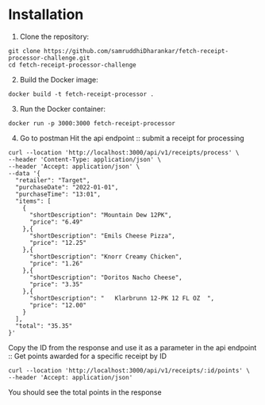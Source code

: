 # Installation

1. Clone the repository:

```
git clone https://github.com/samruddhiDharankar/fetch-receipt-processor-challenge.git
cd fetch-receipt-processor-challenge
```

2. Build the Docker image:

```
docker build -t fetch-receipt-processor .
```

3. Run the Docker container:

```
docker run -p 3000:3000 fetch-receipt-processor
```

4. Go to postman
   Hit the api endpoint :: submit a receipt for processing

```
curl --location 'http://localhost:3000/api/v1/receipts/process' \
--header 'Content-Type: application/json' \
--header 'Accept: application/json' \
--data '{
  "retailer": "Target",
  "purchaseDate": "2022-01-01",
  "purchaseTime": "13:01",
  "items": [
    {
      "shortDescription": "Mountain Dew 12PK",
      "price": "6.49"
    },{
      "shortDescription": "Emils Cheese Pizza",
      "price": "12.25"
    },{
      "shortDescription": "Knorr Creamy Chicken",
      "price": "1.26"
    },{
      "shortDescription": "Doritos Nacho Cheese",
      "price": "3.35"
    },{
      "shortDescription": "   Klarbrunn 12-PK 12 FL OZ  ",
      "price": "12.00"
    }
  ],
  "total": "35.35"
}'
```

Copy the ID from the response and use it as a parameter in the api endpoint :: Get points awarded for a specific receipt by ID

```
curl --location 'http://localhost:3000/api/v1/receipts/:id/points' \
--header 'Accept: application/json'
```

You should see the total points in the response
